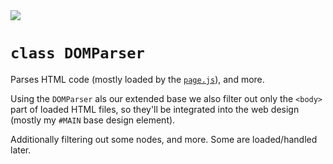 <img src="https://kekse.biz/github.php?draw&text=`HTML`&override=github:v4" />

# **`class DOMParser`**
Parses HTML code (mostly loaded by the [`page.js`](page.md)), and more.

Using the `DOMParser` als our extended base we also filter out only the `<body>` part
of loaded HTML files, so they'll be integrated into the web design (mostly my `#MAIN`
base design element).

Additionally filtering out some nodes, and more. Some are loaded/handled later.

